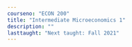 ```yaml
---
courseno: "ECON 200"
title: "Intermediate Microeconomics 1"
description: ""
lasttaught: "Next taught: Fall 2021"
---
```

